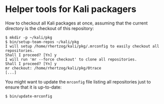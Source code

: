 # Helper tools for Kali packagers

How to checkout all Kali packages at once, assuming that the current
directory is the checkout of this repository:

```
$ mkdir -p ~/kali/pkg
$ bin/setup-team-repos ~/kali/pkg
I will setup /home/rhertzog/kali/pkg/.mrconfig to easily checkout all repositories.
Shall I proceed? [Yn] y
I will run 'mr --force checkout' to clone all repositories.
Shall I proceed? [Yn] y
mr checkout: /home/rhertzog/kali/pkg/0trace
[...]
```

You might want to update the `mrconfig` file listing all repositories
just to ensure that it is up-to-date:
```
$ bin/update-mrconfig
```
